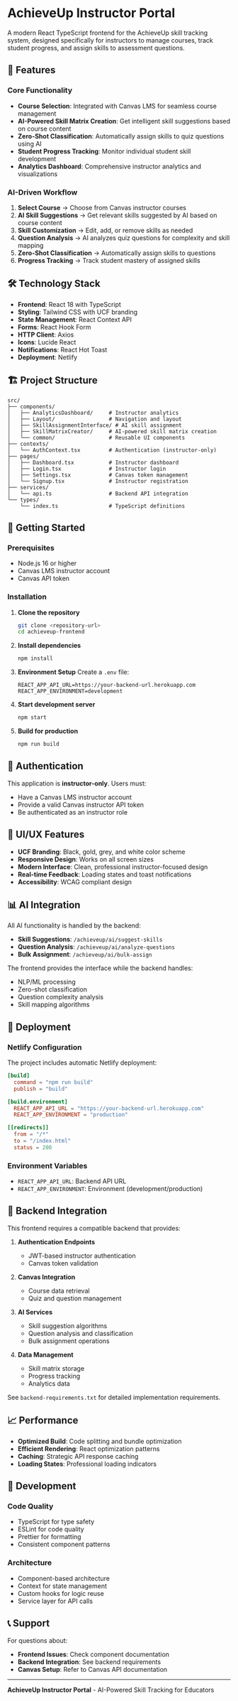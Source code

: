# AchieveUp Instructor Portal

A modern React TypeScript frontend for the AchieveUp skill tracking system, designed specifically for instructors to manage courses, track student progress, and assign skills to assessment questions.

## 🎯 Features

### **Core Functionality**
- **Course Selection**: Integrated with Canvas LMS for seamless course management
- **AI-Powered Skill Matrix Creation**: Get intelligent skill suggestions based on course content
- **Zero-Shot Classification**: Automatically assign skills to quiz questions using AI
- **Student Progress Tracking**: Monitor individual student skill development
- **Analytics Dashboard**: Comprehensive instructor analytics and visualizations

### **AI-Driven Workflow**
1. **Select Course** → Choose from Canvas instructor courses
2. **AI Skill Suggestions** → Get relevant skills suggested by AI based on course content
3. **Skill Customization** → Edit, add, or remove skills as needed
4. **Question Analysis** → AI analyzes quiz questions for complexity and skill mapping
5. **Zero-Shot Classification** → Automatically assign skills to questions
6. **Progress Tracking** → Track student mastery of assigned skills

## 🛠️ Technology Stack

- **Frontend**: React 18 with TypeScript
- **Styling**: Tailwind CSS with UCF branding
- **State Management**: React Context API
- **Forms**: React Hook Form
- **HTTP Client**: Axios
- **Icons**: Lucide React
- **Notifications**: React Hot Toast
- **Deployment**: Netlify

## 🏗️ Project Structure

```
src/
├── components/
│   ├── AnalyticsDashboard/     # Instructor analytics
│   ├── Layout/                 # Navigation and layout
│   ├── SkillAssignmentInterface/ # AI skill assignment
│   ├── SkillMatrixCreator/     # AI-powered skill matrix creation
│   └── common/                 # Reusable UI components
├── contexts/
│   └── AuthContext.tsx         # Authentication (instructor-only)
├── pages/
│   ├── Dashboard.tsx           # Instructor dashboard
│   ├── Login.tsx               # Instructor login
│   ├── Settings.tsx            # Canvas token management
│   └── Signup.tsx              # Instructor registration
├── services/
│   └── api.ts                  # Backend API integration
└── types/
    └── index.ts                # TypeScript definitions
```

## 🚀 Getting Started

### Prerequisites
- Node.js 16 or higher
- Canvas LMS instructor account
- Canvas API token

### Installation

1. **Clone the repository**
   ```bash
   git clone <repository-url>
   cd achieveup-frontend
   ```

2. **Install dependencies**
   ```bash
   npm install
   ```

3. **Environment Setup**
   Create a `.env` file:
   ```env
   REACT_APP_API_URL=https://your-backend-url.herokuapp.com
   REACT_APP_ENVIRONMENT=development
   ```

4. **Start development server**
   ```bash
   npm start
   ```

5. **Build for production**
   ```bash
   npm run build
   ```

## 🔐 Authentication

This application is **instructor-only**. Users must:
- Have a Canvas LMS instructor account
- Provide a valid Canvas instructor API token
- Be authenticated as an instructor role

## 🎨 UI/UX Features

- **UCF Branding**: Black, gold, grey, and white color scheme
- **Responsive Design**: Works on all screen sizes
- **Modern Interface**: Clean, professional instructor-focused design
- **Real-time Feedback**: Loading states and toast notifications
- **Accessibility**: WCAG compliant design

## 📊 AI Integration

All AI functionality is handled by the backend:

- **Skill Suggestions**: `/achieveup/ai/suggest-skills`
- **Question Analysis**: `/achieveup/ai/analyze-questions`
- **Bulk Assignment**: `/achieveup/ai/bulk-assign`

The frontend provides the interface while the backend handles:
- NLP/ML processing
- Zero-shot classification
- Question complexity analysis
- Skill mapping algorithms

## 🚀 Deployment

### Netlify Configuration
The project includes automatic Netlify deployment:

```toml
[build]
  command = "npm run build"
  publish = "build"

[build.environment]
  REACT_APP_API_URL = "https://your-backend-url.herokuapp.com"
  REACT_APP_ENVIRONMENT = "production"

[[redirects]]
  from = "/*"
  to = "/index.html"
  status = 200
```

### Environment Variables
- `REACT_APP_API_URL`: Backend API URL
- `REACT_APP_ENVIRONMENT`: Environment (development/production)

## 🔗 Backend Integration

This frontend requires a compatible backend that provides:

1. **Authentication Endpoints**
   - JWT-based instructor authentication
   - Canvas token validation

2. **Canvas Integration**
   - Course data retrieval
   - Quiz and question management

3. **AI Services**
   - Skill suggestion algorithms
   - Question analysis and classification
   - Bulk assignment operations

4. **Data Management**
   - Skill matrix storage
   - Progress tracking
   - Analytics data

See `backend-requirements.txt` for detailed implementation requirements.

## 📈 Performance

- **Optimized Build**: Code splitting and bundle optimization
- **Efficient Rendering**: React optimization patterns
- **Caching**: Strategic API response caching
- **Loading States**: Professional loading indicators

## 🧪 Development

### Code Quality
- TypeScript for type safety
- ESLint for code quality
- Prettier for formatting
- Consistent component patterns

### Architecture
- Component-based architecture
- Context for state management
- Custom hooks for logic reuse
- Service layer for API calls

## 📞 Support

For questions about:
- **Frontend Issues**: Check component documentation
- **Backend Integration**: See backend requirements
- **Canvas Setup**: Refer to Canvas API documentation

---

**AchieveUp Instructor Portal** - AI-Powered Skill Tracking for Educators 